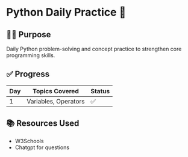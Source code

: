 # Python Daily Practice 🚀

## 👨‍💻 Purpose
Daily Python problem-solving and concept practice to strengthen core programming skills.

## ✅ Progress

| Day | Topics Covered           | Status |
|-----|--------------------------|--------|
| 1   | Variables, Operators     | ✅     |

## 📚 Resources Used
- W3Schools
- Chatgpt for questions
